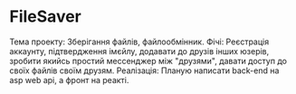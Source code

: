 # FileSaver
Тема проекту: Зберігання файлів, файлообмінник.
Фічі: Реєстрація аккаунту, підтвердження імєйлу, додавати до друзів інших юзерів, зробити якийсь простий мессенджер між "друзями", давати  доступ до своїх файлів своїм друзям.
Реалізація: Планую написати back-end на asp web api, а фронт на реакті.
